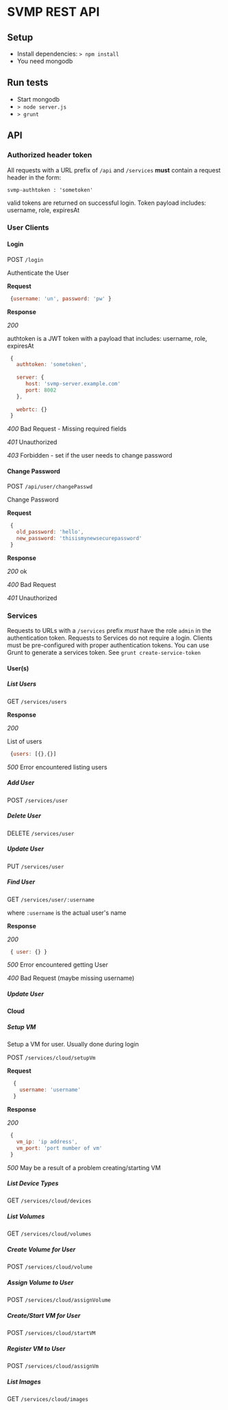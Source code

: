 
# SVMP REST API

## Setup

* Install dependencies: `> npm install` 
* You need mongodb

## Run tests

* Start mongodb
* `> node server.js`
* `> grunt`


## API

### Authorized header token

All requests with a URL prefix of `/api` and `/services` **must** contain a request header in the form:

`svmp-authtoken : 'sometoken'`

valid tokens are returned on successful login. Token payload includes: username, role, expiresAt

### User Clients
#### Login

POST `/login`

Authenticate the User

**Request**

```javascript
 {username: 'un', password: 'pw' }
```

**Response**


*200*

authtoken is a JWT token with a payload that includes: username, role, expiresAt

```javascript
 {
   authtoken: 'sometoken',
   
   server: {
      host: 'svmp-server.example.com'
      port: 8002
   },
   
   webrtc: {}
 }
```

*400* Bad Request - Missing required fields

*401* Unauthorized

*403* Forbidden - set if the user needs to change password

#### Change Password

POST `/api/user/changePasswd`

Change Password

**Request**

```javascript
 {
   old_password: 'hello',
   new_password: 'thisismynewsecurepassword'
 }
```

**Response**

*200*  ok

*400*  Bad Request

*401* Unauthorized


### Services

Requests to URLs with a `/services` prefix *must* have the role `admin` in the authentication token.  Requests to 
Services do not require a login.  Clients must be pre-configured with proper authentication tokens.
You can use Grunt to generate a services token. See `grunt create-service-token`

#### User(s)
##### List Users

GET `/services/users`

**Response**

*200*

List of users

```javascript
 {users: [{},{}]
```

*500* Error encountered listing users

##### Add User

POST `/services/user`

##### Delete User

DELETE `/services/user`

##### Update User

PUT `/services/user`

##### Find User

GET `/services/user/:username`

where `:username` is the actual user's name

**Response**

*200*

```javascript
 { user: {} }
```

*500* Error encountered getting User

*400* Bad Request (maybe missing username)

##### Update User

#### Cloud
##### Setup VM

Setup a VM for user. Usually done during login

POST `/services/cloud/setupVm`

**Request**

```javascript
  {
    username: 'username'
  }
```

**Response**

*200*

```javascript
 {
   vm_ip: 'ip address',
   vm_port: 'port number of vm'
 }
```

*500*
  May be a result of a problem creating/starting VM
  
##### List Device Types

GET `/services/cloud/devices`

##### List Volumes

GET `/services/cloud/volumes`

##### Create Volume for User

POST `/services/cloud/volume`

##### Assign Volume to User

POST `/services/cloud/assignVolume`

##### Create/Start VM for User

POST `/services/cloud/startVM`

##### Register VM to User

POST `/services/cloud/assignVm`

##### List Images

GET `/services/cloud/images`






